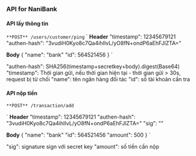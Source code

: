 ### API for NaniBank

#### API lấy thông tin

`
**POST** /users/customer/ping
`
`
**Header**
"timestamp": 12345679121
"authen-hash": "3vudiH0Kyo8c7Qa4ihIIvL/yO8fN+ondP6aEhFJlZTA="

**Body**
{
    "name": "bank"
    "id": 564521456
}
`

"authen-hash": SHA256(timestamp+secretkey+body).digest(Base64)
 "timestamp": Thời gian gửi, nếu thời gian hiện tại - thời gian gửi > 30s, request bị từ chối
 "name": tên ngân hàng đối tác
 "id": số tài khoản cần tra

#### API nộp tiền

 `
**POST** /transaction/add
 `

 `
 **Header**
"timestamp": 12345679121
"authen-hash": "3vudiH0Kyo8c7Qa4ihIIvL/yO8fN+ondP6aEhFJlZTA="
"sig": ""

**Body**
{
    "name": "bank"
    "id": 564521456
    "amount": 500
}
 `

 "sig": signature sign với secret key
 "amount": số tiền cần nộp